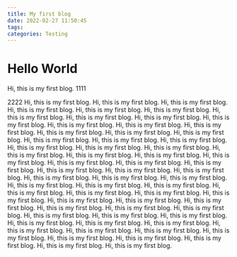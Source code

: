 ```yaml
---
title: My first blog
date: 2022-02-27 11:50:45
tags:
categories: Testing
---
```


# Hello World
Hi, this is my first blog.
1111
<!-- more -->
2222
Hi, this is my first blog.
Hi, this is my first blog.
Hi, this is my first blog.
Hi, this is my first blog.
Hi, this is my first blog.
Hi, this is my first blog.
Hi, this is my first blog.
Hi, this is my first blog.
Hi, this is my first blog.
Hi, this is my first blog.
Hi, this is my first blog.
Hi, this is my first blog.
Hi, this is my first blog.
Hi, this is my first blog.
Hi, this is my first blog.
Hi, this is my first blog.
Hi, this is my first blog.
Hi, this is my first blog.
Hi, this is my first blog.
Hi, this is my first blog.
Hi, this is my first blog.
Hi, this is my first blog.
Hi, this is my first blog.
Hi, this is my first blog.
Hi, this is my first blog.
Hi, this is my first blog.
Hi, this is my first blog.
Hi, this is my first blog.
Hi, this is my first blog.
Hi, this is my first blog.
Hi, this is my first blog.
Hi, this is my first blog.
Hi, this is my first blog.
Hi, this is my first blog.
Hi, this is my first blog.
Hi, this is my first blog.
Hi, this is my first blog.
Hi, this is my first blog.
Hi, this is my first blog.
Hi, this is my first blog.
Hi, this is my first blog.
Hi, this is my first blog.
Hi, this is my first blog.
Hi, this is my first blog.
Hi, this is my first blog.
Hi, this is my first blog.
Hi, this is my first blog.
Hi, this is my first blog.
Hi, this is my first blog.
Hi, this is my first blog.
Hi, this is my first blog.
Hi, this is my first blog.
Hi, this is my first blog.
Hi, this is my first blog.
Hi, this is my first blog.
Hi, this is my first blog.
Hi, this is my first blog.
Hi, this is my first blog.
Hi, this is my first blog.
Hi, this is my first blog.
Hi, this is my first blog.
Hi, this is my first blog.
Hi, this is my first blog.


